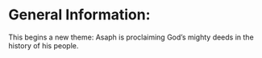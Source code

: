 # General Information:

This begins a new theme: Asaph is proclaiming God’s mighty deeds in the history of his people.